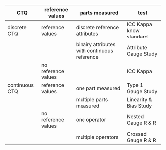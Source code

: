 | CTQ            | reference values    | parts measured                               | test                    |
|----------------|---------------------|----------------------------------------------|-------------------------|
| discrete CTQ   | reference values    | discrete reference attributes                | ICC Kappa know standard |
|                |                     | binairy attributes with continuous reference | Attribute Gauge Study   |
|                | no reference values |                                              | ICC Kappa               |
| continuous CTQ | reference values    | one part measured                            | Type 1 Gauge Study      |
|                |                     | multiple parts measured                      | Linearity & Bias Study  |
|                | no reference values | one operator                                 | Nested Gauge R & R      |
|                |                     | multiple operators                           | Crossed Gauge R & R     |